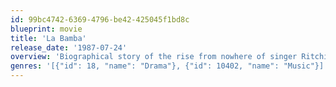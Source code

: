 ```yaml
---
id: 99bc4742-6369-4796-be42-425045f1bd8c
blueprint: movie
title: 'La Bamba'
release_date: '1987-07-24'
overview: 'Biographical story of the rise from nowhere of singer Ritchie Valens whose life was cut short by a plane crash.'
genres: '[{"id": 18, "name": "Drama"}, {"id": 10402, "name": "Music"}]'
---
```

